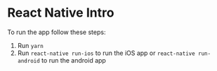 # React Native Intro
To run the app follow these steps:
1. Run `yarn`
2. Run `react-native run-ios` to run the iOS app or `react-native run-android` to run the android app
